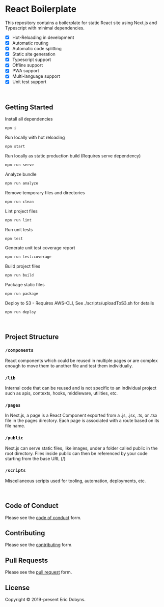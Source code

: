 # React Boilerplate

This repository contains a boilerplate for static React site using Next.js and Typescript with minimal dependencies.

- [x] Hot-Reloading in development
- [x] Automatic routing
- [x] Automatic code splitting
- [x] Static site generation
- [x] Typescript support
- [x] Offline support
- [x] PWA support
- [x] Multi-language support
- [x] Unit test support

<br>

## Getting Started

Install all dependencies
``` bash
npm i
```

Run locally with hot reloading
``` bash
npm start
```

Run locally as static production build (Requires serve dependency)
``` bash
npm run serve
```

Analyze bundle
``` bash
npm run analyze
```

Remove temporary files and directories
``` bash
npm run clean
```

Lint project files
``` bash
npm run lint
```

Run unit tests
``` bash
npm test
```

Generate unit test coverage report
``` bash
npm run test:coverage
```

Build project files
``` bash
npm run build
```

Package static files
``` bash
npm run package
```

Deploy to S3 - Requires AWS-CLI, See ./scripts/uploadToS3.sh for details
``` bash
npm run deploy
```

<br>

## Project Structure

### `/components`

React components which could be reused in multiple pages or are complex enough to move them to another file and test them individually.

### `/lib`

Internal code that can be reused and is not specific to an individual project such as apis, contexts, hooks, middleware, utilities, etc.

### `/pages`

In Next.js, a page is a React Component exported from a .js, .jsx, .ts, or .tsx file in the pages directory. Each page is associated with a route based on its file name.

### `/public`

Next.js can serve static files, like images, under a folder called public in the root directory. Files inside public can then be referenced by your code starting from the base URL (/)

### `/scripts`

Miscellaneous scripts used for tooling, automation, deployments, etc.

<br>

## Code of Conduct
Please see the [code of conduct](./.github/code_of_conduct.md) form.

## Contributing
Please see the [contributing](./.github/code_of_conduct.md) form.

## Pull Requests
Please see the [pull request](./.github/code_of_conduct.md) form.

## License
Copyright © 2019-present Eric Dobyns.